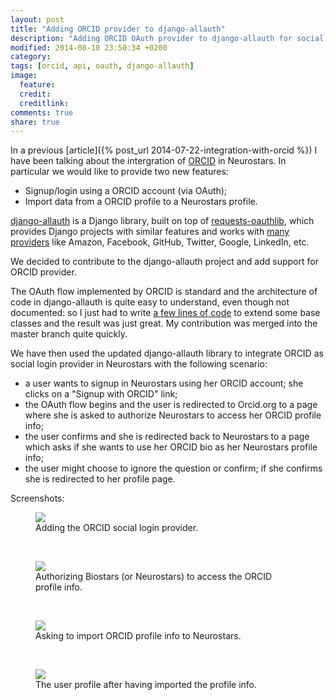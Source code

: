 ```yaml
---
layout: post
title: "Adding ORCID provider to django-allauth"
description: "Adding ORCID OAuth provider to django-allauth for social login"
modified: 2014-08-10 23:50:34 +0200
category: 
tags: [orcid, api, oauth, django-allauth]
image:
  feature: 
  credit: 
  creditlink: 
comments: true
share: true
---
```


In a previous [article]({% post_url 2014-07-22-integration-with-orcid %}) I have been talking about the intergration of [ORCID](http://orcid.org/) in Neurostars. In particular we would like to provide two new features:

- Signup/login using a ORCID account (via OAuth);
- Import data from a ORCID profile to a Neurostars profile.

[django-allauth](https://github.com/pennersr/django-allauth) is a Django library, built on top of [requests-oauthlib](https://github.com/requests/requests-oauthlib), which provides Django projects with similar features and works with [many providers](http://django-allauth.readthedocs.org/en/latest/providers.html) like Amazon, Facebook, GitHub, Twitter, Google, LinkedIn, etc.

We decided to contribute to the django-allauth project and add support for ORCID provider.

The OAuth flow implemented by ORCID is standard and the architecture of code in django-allauth is quite easy to understand, even though not documented: so I just had to write [a few lines of code](https://github.com/pennersr/django-allauth/tree/master/allauth/socialaccount/providers/orcid) to extend some base classes and the result was just great. My contribution was merged into the master branch quite quickly.

We have then used the updated django-allauth library to integrate ORCID as social login provider in Neurostars with the following scenario:

- a user wants to signup in Neurostars using her ORCID account; she clicks on a "Signup with ORCID" link;
- the OAuth flow begins and the user is redirected to Orcid.org to a page where she is asked to authorize Neurostars to access her ORCID profile info;
- the user confirms and she is redirected back to Neurostars to a page which asks if she wants to use her ORCID bio as her Neurostars profile info;
- the user might choose to ignore the question or confirm; if she confirms she is redirected to her profile page.

Screenshots:

<figure>
    <a href="{{ site.baseurl }}/images/orcid-1.png">
        <img src="{{ site.baseurl }}/images/orcid-1.png">
    </a>
    <figcaption>Adding the ORCID social login provider.</figcaption>
</figure>

<br />
<figure>
    <a href="{{ site.baseurl }}/images/orcid-2.png">
        <img src="{{ site.baseurl }}/images/orcid-2.png">
    </a>
    <figcaption>Authorizing Biostars (or Neurostars) to access the ORCID profile info.</figcaption>
</figure>

<br />
<figure>
    <a href="{{ site.baseurl }}/images/orcid-3.png">
        <img src="{{ site.baseurl }}/images/orcid-3.png">
    </a>
    <figcaption>Asking to import ORCID profile info to Neurostars.</figcaption>
</figure>

<br />
<figure>
    <a href="{{ site.baseurl }}/images/orcid-4.png">
        <img src="{{ site.baseurl }}/images/orcid-4.png">
    </a>
    <figcaption>The user profile after having imported the profile info.</figcaption>
</figure>